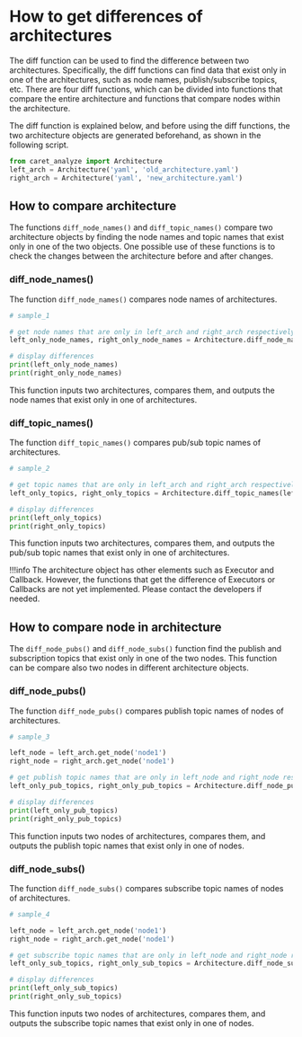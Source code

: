 # How to get differences of architectures

The diff function can be used to find the difference between two architectures. Specifically, the diff functions can find data that exist only in one of the architectures, such as node names, publish/subscribe topics, etc.
There are four diff functions, which can be divided into functions that compare the entire architecture and functions that compare nodes within the architecture.

The diff function is explained below, and before using the diff functions, the two architecture objects are generated beforehand, as shown in the following script.

```python
from caret_analyze import Architecture
left_arch = Architecture('yaml', 'old_architecture.yaml')
right_arch = Architecture('yaml', 'new_architecture.yaml')

```

## How to compare architecture

The functions `diff_node_names()` and `diff_topic_names()` compare two architecture objects by finding the node names and topic names that exist only in one of the two objects.
One possible use of these functions is to check the changes between the architecture before and after changes.

### diff_node_names()

The function `diff_node_names()` compares node names of architectures.

```python
# sample_1

# get node names that are only in left_arch and right_arch respectively
left_only_node_names, right_only_node_names = Architecture.diff_node_names(left_arch, right_arch)

# display differences
print(left_only_node_names)
print(right_only_node_names)

```

This function inputs two architectures, compares them, and outputs the node names that exist only in one of architectures.

### diff_topic_names()

The function `diff_topic_names()` compares pub/sub topic names of architectures.

```python
# sample_2

# get topic names that are only in left_arch and right_arch respectively
left_only_topics, right_only_topics = Architecture.diff_topic_names(left_arch, right_arch)

# display differences
print(left_only_topics)
print(right_only_topics)

```

This function inputs two architectures, compares them, and outputs the pub/sub topic names that exist only in one of architectures.

<prettier-ignore-start>
!!!info
      The architecture object has other elements such as Executor and Callback. However, the functions that get the difference of Executors or Callbacks are not yet implemented. Please contact the developers if needed.
<prettier-ignore-end>

## How to compare node in architecture

The `diff_node_pubs()` and `diff_node_subs()` function find the publish and subscription topics that exist only in one of the two nodes.
This function can be compare also two nodes in different architecture objects.

### diff_node_pubs()

The function `diff_node_pubs()` compares publish topic names of nodes of architectures.

```python
# sample_3

left_node = left_arch.get_node('node1')
right_node = right_arch.get_node('node1')

# get publish topic names that are only in left_node and right_node respectively
left_only_pub_topics, right_only_pub_topics = Architecture.diff_node_pubs(left_node, right_node)

# display differences
print(left_only_pub_topics)
print(right_only_pub_topics)

```

This function inputs two nodes of architectures, compares them, and outputs the publish topic names that exist only in one of nodes.

### diff_node_subs()

The function `diff_node_subs()` compares subscribe topic names of nodes of architectures.

```python
# sample_4

left_node = left_arch.get_node('node1')
right_node = right_arch.get_node('node1')

# get subscribe topic names that are only in left_node and right_node respectively
left_only_sub_topics, right_only_sub_topics = Architecture.diff_node_subs(left_node, right_node)

# display differences
print(left_only_sub_topics)
print(right_only_sub_topics)

```

This function inputs two nodes of architectures, compares them, and outputs the subscribe topic names that exist only in one of nodes.
